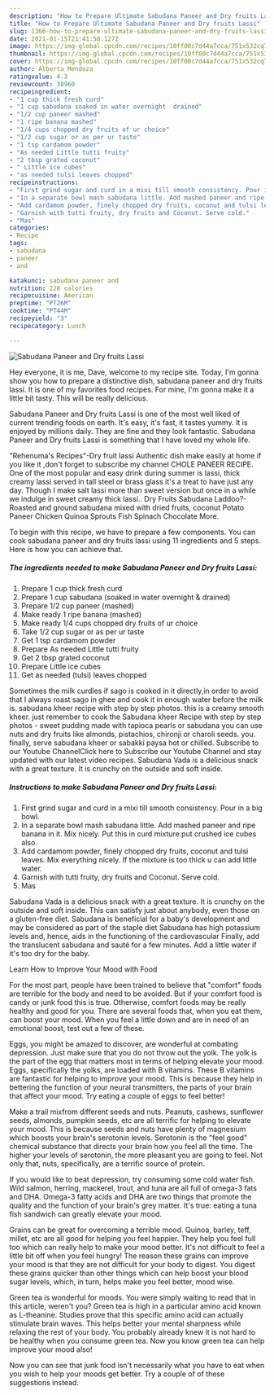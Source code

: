 ```yaml
---
description: "How to Prepare Ultimate Sabudana Paneer and Dry fruits Lassi"
title: "How to Prepare Ultimate Sabudana Paneer and Dry fruits Lassi"
slug: 1366-how-to-prepare-ultimate-sabudana-paneer-and-dry-fruits-lassi
date: 2021-01-15T21:41:58.127Z
image: https://img-global.cpcdn.com/recipes/10ff00c7d44a7cca/751x532cq70/sabudana-paneer-and-dry-fruits-lassi-recipe-main-photo.jpg
thumbnail: https://img-global.cpcdn.com/recipes/10ff00c7d44a7cca/751x532cq70/sabudana-paneer-and-dry-fruits-lassi-recipe-main-photo.jpg
cover: https://img-global.cpcdn.com/recipes/10ff00c7d44a7cca/751x532cq70/sabudana-paneer-and-dry-fruits-lassi-recipe-main-photo.jpg
author: Alberta Mendoza
ratingvalue: 4.3
reviewcount: 38960
recipeingredient:
- "1 cup thick fresh curd"
- "1 cup sabudana soaked in water overnight  drained"
- "1/2 cup paneer mashed"
- "1 ripe banana mashed"
- "1/4 cups chopped dry fruits of ur choice"
- "1/2 cup sugar or as per ur taste"
- "1 tsp cardamom powder"
- "As needed Little tutti fruity"
- "2 tbsp grated coconut"
- " Little ice cubes"
- "as needed tulsi leaves chopped"
recipeinstructions:
- "First grind sugar and curd in a mixi till smooth consistency. Pour in a big bowl."
- "In a separate bowl mash sabudana little. Add mashed paneer and ripe banana in it. Mix nicely. Put this in curd mixture.put crushed ice cubes also."
- "Add cardamom powder, finely chopped dry fruits, coconut and tulsi leaves. Mix everything nicely. If the mixture is too thick u can add little water."
- "Garnish with tutti fruity, dry fruits and Coconut. Serve cold."
- "Mas"
categories:
- Recipe
tags:
- sabudana
- paneer
- and

katakunci: sabudana paneer and 
nutrition: 228 calories
recipecuisine: American
preptime: "PT26M"
cooktime: "PT44M"
recipeyield: "3"
recipecategory: Lunch

---
```



![Sabudana Paneer and Dry fruits Lassi](https://img-global.cpcdn.com/recipes/10ff00c7d44a7cca/751x532cq70/sabudana-paneer-and-dry-fruits-lassi-recipe-main-photo.jpg)

Hey everyone, it is me, Dave, welcome to my recipe site. Today, I'm gonna show you how to prepare a distinctive dish, sabudana paneer and dry fruits lassi. It is one of my favorites food recipes. For mine, I'm gonna make it a little bit tasty. This will be really delicious.

Sabudana Paneer and Dry fruits Lassi is one of the most well liked of current trending foods on earth. It's easy, it's fast, it tastes yummy. It is enjoyed by millions daily. They are fine and they look fantastic. Sabudana Paneer and Dry fruits Lassi is something that I have loved my whole life.

&#34;Rehenuma&#39;s Recipes&#34;-Dry fruit lassi Authentic dish make easily at home if you like it ,don&#39;t forget to subscribe my channel CHOLE PANEER RECIPE. One of the most popular and easy drink during summer is lassi, thick creamy lassi served in tall steel or brass glass it&#39;s a treat to have just any day. Though I make salt lassi more than sweet version but once in a while we indulge in sweet creamy thick lassi.. Dry Fruits Sabudana Laddoo?-Roasted and ground sabudana mixed with dried fruits, coconut Potato Paneer Chicken Quinoa Sprouts Fish Spinach Chocolate More.


To begin with this recipe, we have to prepare a few components. You can cook sabudana paneer and dry fruits lassi using 11 ingredients and 5 steps. Here is how you can achieve that.

<!--inarticleads1-->

##### The ingredients needed to make Sabudana Paneer and Dry fruits Lassi:

1. Prepare 1 cup thick fresh curd
1. Prepare 1 cup sabudana (soaked in water overnight &amp; drained)
1. Prepare 1/2 cup paneer (mashed)
1. Make ready 1 ripe banana (mashed)
1. Make ready 1/4 cups chopped dry fruits of ur choice
1. Take 1/2 cup sugar or as per ur taste
1. Get 1 tsp cardamom powder
1. Prepare As needed Little tutti fruity
1. Get 2 tbsp grated coconut
1. Prepare  Little ice cubes
1. Get as needed (tulsi) leaves chopped


Sometimes the milk curdles if sago is cooked in it directly,in order to avoid that I always roast sago in ghee and cook it in enough water before the milk is. sabudana kheer recipe with step by step photos. this is a creamy smooth kheer. just remember to cook the Sabudana kheer Recipe with step by step photos - sweet pudding made with tapioca pearls or sabudana you can use nuts and dry fruits like almonds, pistachios, chironji or charoli seeds. you. finally, serve sabudana kheer or sabakki paysa hot or chilled. Subscribe to our Youtube ChannelClick here to Subscribe our Youtube Channel and stay updated with our latest video recipes. Sabudana Vada is a delicious snack with a great texture. It is crunchy on the outside and soft inside. 

<!--inarticleads2-->

##### Instructions to make Sabudana Paneer and Dry fruits Lassi:

1. First grind sugar and curd in a mixi till smooth consistency. Pour in a big bowl.
1. In a separate bowl mash sabudana little. Add mashed paneer and ripe banana in it. Mix nicely. Put this in curd mixture.put crushed ice cubes also.
1. Add cardamom powder, finely chopped dry fruits, coconut and tulsi leaves. Mix everything nicely. If the mixture is too thick u can add little water.
1. Garnish with tutti fruity, dry fruits and Coconut. Serve cold.
1. Mas


Sabudana Vada is a delicious snack with a great texture. It is crunchy on the outside and soft inside. This can satisfy just about anybody, even those on a gluten-free diet. Sabudana is beneficial for a baby&#39;s development and may be considered as part of the staple diet Sabudana has high potassium levels and, hence, aids in the functioning of the cardiovascular Finally, add the translucent sabudana and sauté for a few minutes. Add a little water if it&#39;s too dry for the baby. 

Learn How to Improve Your Mood with Food


For the most part, people have been trained to believe that "comfort" foods are terrible for the body and need to be avoided. But if your comfort food is candy or junk food this is true. Otherwise, comfort foods may be really healthy and good for you. There are several foods that, when you eat them, can boost your mood. When you feel a little down and are in need of an emotional boost, test out a few of these.

Eggs, you might be amazed to discover, are wonderful at combating depression. Just make sure that you do not throw out the yolk. The yolk is the part of the egg that matters most in terms of helping elevate your mood. Eggs, specifically the yolks, are loaded with B vitamins. These B vitamins are fantastic for helping to improve your mood. This is because they help in bettering the function of your neural transmitters, the parts of your brain that affect your mood. Try eating a couple of eggs to feel better!

Make a trail mixfrom different seeds and nuts. Peanuts, cashews, sunflower seeds, almonds, pumpkin seeds, etc are all terrific for helping to elevate your mood. This is because seeds and nuts have plenty of magnesium which boosts your brain's serotonin levels. Serotonin is the "feel good" chemical substance that directs your brain how you feel all the time. The higher your levels of serotonin, the more pleasant you are going to feel. Not only that, nuts, specifically, are a terrific source of protein.

If you would like to beat depression, try consuming some cold water fish. Wild salmon, herring, mackerel, trout, and tuna are all full of omega-3 fats and DHA. Omega-3 fatty acids and DHA are two things that promote the quality and the function of your brain's grey matter. It's true: eating a tuna fish sandwich can greatly elevate your mood. 

Grains can be great for overcoming a terrible mood. Quinoa, barley, teff, millet, etc are all good for helping you feel happier. They help you feel full too which can really help to make your mood better. It's not difficult to feel a little bit off when you feel hungry! The reason these grains can improve your mood is that they are not difficult for your body to digest. You digest these grains quicker than other things which can help boost your blood sugar levels, which, in turn, helps make you feel better, mood wise.

Green tea is wonderful for moods. You were simply waiting to read that in this article, weren't you? Green tea is high in a particular amino acid known as L-theanine. Studies prove that this specific amino acid can actually stimulate brain waves. This helps better your mental sharpness while relaxing the rest of your body. You probably already knew it is not hard to be healthy when you consume green tea. Now you know green tea can help improve your mood also!

Now you can see that junk food isn't necessarily what you have to eat when you wish to help your moods get better. Try  a  couple of  of  these  suggestions  instead.


